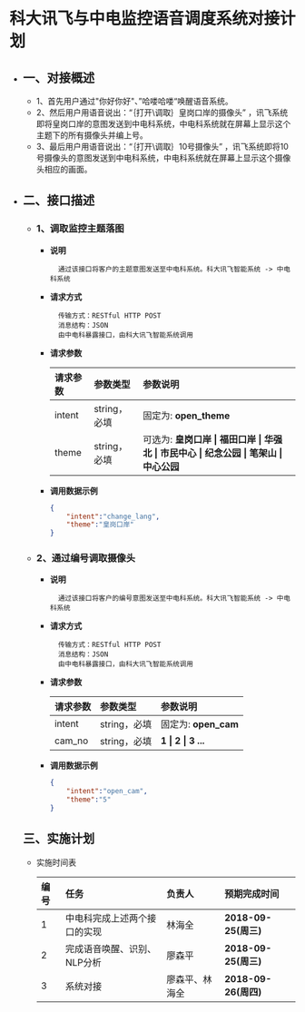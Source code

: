# 科大讯飞与中电监控语音调度系统对接计划
- ## 一、对接概述
    - 1、首先用户通过"你好你好"、”哈喽哈喽“唤醒语音系统。
    - 2、然后用户用语音说出：“｛打开\调取｝皇岗口岸的摄像头” ，讯飞系统即将皇岗口岸的意图发送到中电科系统，中电科系统就在屏幕上显示这个主题下的所有摄像头并编上号。
    - 3、最后用户用语音说出：“｛打开\调取｝10号摄像头” ，讯飞系统即将10号摄像头的意图发送到中电科系统，中电科系统就在屏幕上显示这个摄像头相应的画面。

- ## 二、接口描述
    - ### 1、调取监控主题落图
        - **说明**
            > 
                通过该接口将客户的主题意图发送至中电科系统。科大讯飞智能系统 -> 中电科系统
        - **请求方式**
            >
                传输方式：RESTful HTTP POST
                消息结构：JSON
                由中电科暴露接口，由科大讯飞智能系统调用

        - **请求参数**
            >
            | 请求参数      |     参数类型 |   参数说明   |
            | :-------- | :--------| :------ |
            | intent|  string，必填|  固定为: **open_theme**|
            | theme|   string，必填|  可选为: **皇岗口岸 \| 福田口岸 \| 华强北 \| 市民中心 \| 纪念公园 \| 笔架山 \| 中心公园**|

        - **调用数据示例**
            >
            ```json
            {
                "intent":"change_lang",
                "theme":"皇岗口岸"
            }
            ```
    - ### 2、通过编号调取摄像头
        - **说明**
            > 
                通过该接口将客户的编号意图发送至中电科系统。科大讯飞智能系统 -> 中电科系统
        - **请求方式**
            >
                传输方式：RESTful HTTP POST
                消息结构：JSON
                由中电科暴露接口，由科大讯飞智能系统调用

        - **请求参数**
            >
            | 请求参数      |     参数类型 |   参数说明   |
            | :-------- | :--------| :------ |
            | intent|  string，必填|  固定为: **open_cam**|
            | cam_no|   string，必填|  **1 \| 2 \| 3 ...**|

        - **调用数据示例**
            >
            ```json
            {
                "intent":"open_cam",
                "theme":"5"
            }
            ```
    ## 三、实施计划
    - 实施时间表

        |编号|任务|负责人|**预期完成时间**|
        | :-------- | :--------| :------ | :------ |
        |1|中电科完成上述两个接口的实现|林海全| **2018-09-25(周三)**|
        |2|完成语音唤醒、识别、NLP分析|廖森平| **2018-09-25(周三)**|
        |3|系统对接|廖森平、林海全| **2018-09-26(周四)**|
